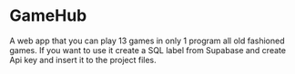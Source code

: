 # GameHub
A web app that you can play 13 games in only 1 program all old fashioned games.
If you want to use it create a SQL label from Supabase and create Api key and insert it to the project files.

